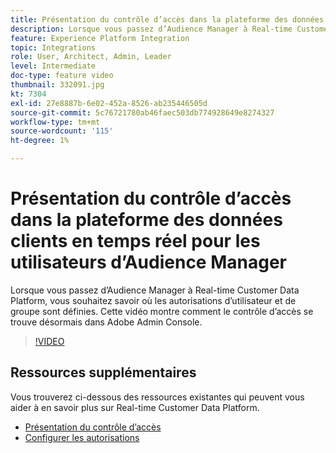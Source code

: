 ```yaml
---
title: Présentation du contrôle d’accès dans la plateforme des données clients en temps réel pour les utilisateurs d’Audience Manager
description: Lorsque vous passez d’Audience Manager à Real-time Customer Data Platform, vous souhaitez savoir où les autorisations d’utilisateur et de groupe sont définies. Cette vidéo montre comment le contrôle d’accès se trouve désormais dans Adobe Admin Console.
feature: Experience Platform Integration
topic: Integrations
role: User, Architect, Admin, Leader
level: Intermediate
doc-type: feature video
thumbnail: 332091.jpg
kt: 7304
exl-id: 27e8887b-6e02-452a-8526-ab235446505d
source-git-commit: 5c76721780ab46faec503db774928649e8274327
workflow-type: tm+mt
source-wordcount: '115'
ht-degree: 1%

---
```


# Présentation du contrôle d’accès dans la plateforme des données clients en temps réel pour les utilisateurs d’Audience Manager

Lorsque vous passez d’Audience Manager à Real-time Customer Data Platform, vous souhaitez savoir où les autorisations d’utilisateur et de groupe sont définies. Cette vidéo montre comment le contrôle d’accès se trouve désormais dans Adobe Admin Console.

>[!VIDEO](https://video.tv.adobe.com/v/332091/?quality=12&learn=on)

## Ressources supplémentaires

Vous trouverez ci-dessous des ressources existantes qui peuvent vous aider à en savoir plus sur Real-time Customer Data Platform.

* [Présentation du contrôle d’accès](https://experienceleague.adobe.com/docs/experience-platform/access-control/home.html?lang=fr#access-control-hierarchy-and-workflow)
* [Configurer les autorisations](https://experienceleague.adobe.com/docs/platform-learn/getting-started-for-data-architects-and-data-engineers/configure-permissions.html?lang=fr)
